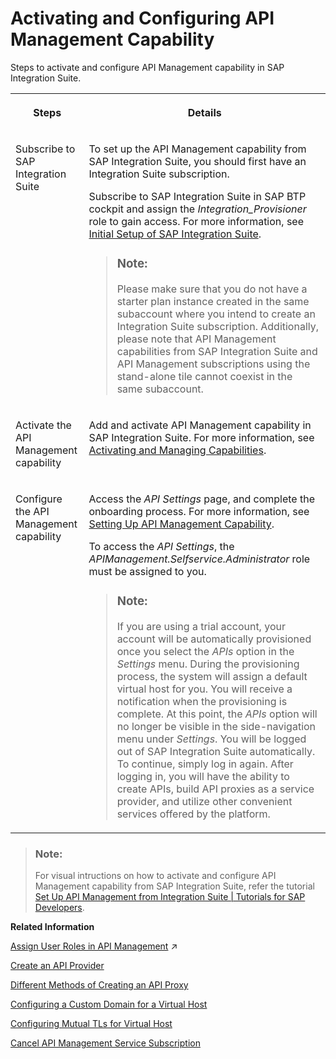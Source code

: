 <!-- loiof6eb4332cd5144ef91f4a84cc614ba1c -->

# Activating and Configuring API Management Capability

Steps to activate and configure API Management capability in SAP Integration Suite.


<table>
<tr>
<th valign="top">

Steps

</th>
<th valign="top">

Details

</th>
</tr>
<tr>
<td valign="top">

Subscribe to SAP Integration Suite 

</td>
<td valign="top">

To set up the API Management capability from SAP Integration Suite, you should first have an Integration Suite subscription.

Subscribe to SAP Integration Suite in SAP BTP cockpit and assign the *Integration\_Provisioner* role to gain access. For more information, see [Initial Setup of SAP Integration Suite](10-InitialSetup/initial-setup-of-sap-integration-suite-3dcf507.md).

> ### Note:  
> Please make sure that you do not have a starter plan instance created in the same subaccount where you intend to create an Integration Suite subscription. Additionally, please note that API Management capabilities from SAP Integration Suite and API Management subscriptions using the stand-alone tile cannot coexist in the same subaccount.



</td>
</tr>
<tr>
<td valign="top">

Activate the API Management capability

</td>
<td valign="top">

Add and activate API Management capability in SAP Integration Suite. For more information, see [Activating and Managing Capabilities](activating-and-managing-capabilities-2ffb343.md).

</td>
</tr>
<tr>
<td valign="top">

Configure the API Management capability

</td>
<td valign="top">

Access the *API Settings* page, and complete the onboarding process. For more information, see [Setting Up API Management Capability](50-Development/setting-up-api-management-capability-f34e86c.md).

To access the *API Settings*, the *APIManagement.Selfservice.Administrator* role must be assigned to you.

> ### Note:  
> If you are using a trial account, your account will be automatically provisioned once you select the *APIs* option in the *Settings* menu. During the provisioning process, the system will assign a default virtual host for you. You will receive a notification when the provisioning is complete. At this point, the *APIs* option will no longer be visible in the side-navigation menu under *Settings*. You will be logged out of SAP Integration Suite automatically. To continue, simply log in again. After logging in, you will have the ability to create APIs, build API proxies as a service provider, and utilize other convenient services offered by the platform.



</td>
</tr>
</table>

> ### Note:  
> For visual intructions on how to activate and configure API Management capability from SAP Integration Suite, refer the tutorial [Set Up API Management from Integration Suite | Tutorials for SAP Developers](https://developers.sap.com/tutorials/api-mgmt-isuite-initial-setup.html).

**Related Information**  


[Assign User Roles in API Management](https://help.sap.com/viewer/de4066bb3f9240e3bfbcd5614e18c2f9/Cloud/en-US/911ca5a620e94ab581fa159d76b3b108.html "Use role collections to group together different roles that can be assigned to API Portal and API business hub enterprise users.") :arrow_upper_right:

[Create an API Provider](50-Development/create-an-api-provider-6b263e2.md "Define the details of the host you want an application to reach by creating an API provider.")

[Different Methods of Creating an API Proxy](50-Development/different-methods-of-creating-an-api-proxy-4ac0431.md "An API proxy is the data object that contains all the functionality to be executed when an external user wants to access the backend service.")

[Configuring a Custom Domain for a Virtual Host](configuring-a-custom-domain-for-a-virtual-host-6b9e5a3.md "The API Management capability enables you to personalize the virtual host URL by configuring a custom domain of your choice. This means that you can have all your APIs displayed as &quot;https://api.bestrun.com/...&quot; if desired. Additionally, you have the option to set up multiple virtual hosts using the same custom domain, such as &quot;https://api1.bestrun.com,&quot; &quot;https://api2.bestrun.com,&quot; and so on.")

[Configuring Mutual TLs for Virtual Host](configuring-mutual-tls-for-virtual-host-9faf7ce.md "You can configure mutual TLs for a virtual host, which validates the identities of both the web server and the web client.")

[Cancel API Management Service Subscription](cancel-api-management-service-subscription-df6df2b.md "You can deactivate your API Management capability from SAP Integration Suite to disable your account from the API Management service.")

